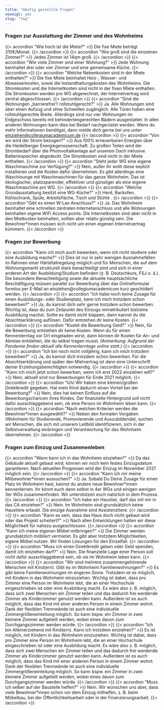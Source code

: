 ```yaml
---
title: "Häufig gestellte Fragen"
novoigl: yes
slug: "faq"
---
```



### Fragen zur Ausstattung der Zimmer und des Wohnheims

{{< accordion "Wie hoch ist die Miete?" >}}
Die fixe Miete beträgt 310€/Monat.
{{< /accordion >}}
{{< accordion "Wie groß sind die einzelnen Zimmer?" >}}
Jedes Zimmer ist 14qm groß.
{{< /accordion >}}
{{< accordion "Wie viele Zimmer sind einer Wohnung?" >}}
Jede Wohnung beinhaltet drei oder vier Zimmer und eine gemeinsame Küche.
{{< /accordion >}}
{{< accordion "Welche Nebenkosten sind in der Miete enthalten?" >}}
Die fixe Miete beinhaltet Heiz-, Wasser- und Abwasserkosten, sowie die Instandhaltungskosten des Wohnheims. Die Stromkosten und die Internetkosten sind nicht in der fixen Miete enthalten. Die Stromkosten werden pro WG abgerechnet, der Internetvertrag wird zentral abgeschlossen.
{{< /accordion >}}
{{< accordion "Sind die Wohnungen „barrierefrei“/ rollstuhlgerecht?" >}}
Ja. Alle Wohnungen sind über einen Aufzug und ohne Schwellen zugänglich. Alle Türen haben eine rollstuhlgerechte Breite. Allerdings sind nur vier Wohnungen im Erdgeschoss bereits mit behindertengerechten Bädern ausgestattet. In allen anderen Wohnungen kann dies bei Bedarf nachgerüstet werden. Wenn du mehr Informationen benötigst, dann melde dich gerne bei uns unter einziehen@collegiumacademicum.de
{{< /accordion >}}
{{< accordion "Von wo wird der Strom bezogen?" >}}
Aus 100% erneuerbaren Energien über die Heidelberger Energiegenossenschaft. Zu großen Teilen wird der Strombedarf über die Photovoltaikanlage auf unserem Dach inklusive Batteriespeicher abgedeckt. Die Stromkosten sind nicht in der Miete enthalten.
{{< /accordion >}}
{{< accordion "Steht jeder WG eine eigene Waschmaschine zur Verfügung?" >}}
Nein, außer ihr wollt diese explizit installieren und die Kosten dafür übernehmen. Es gibt allerdings eine Waschlounge mit Waschmaschinen für das ganze Wohnheim. Das ist ökologischer, platzsparender, effektiver und günstiger als eine eigene Waschmaschine pro WG.
{{< /accordion >}}
{{< accordion "Welche Grundausstattung besitzt eine WG-Küche?" >}}
Herd, Backofen, Kühlschrank, Spüle, Arbeitsfläche, Tisch und Stühle .
{{< /accordion >}}
{{< accordion "Gibt es einen W-Lan Anschluss?" >}}
Ja. Das Wohnheim beinhaltet eine schnellen zentralen Internetanschluss und alle Wohnungen beinhalten eigene WiFi Access points. Die Internetkosten sind aber nicht in den Mietkosten beinhalten, sollten aber relativ günstig sein. Die Bewohner\*innen müssen sich nicht um einen eigenen Internetvertrag kümmern.
{{< /accordion >}}

### Fragen zur Bewerbung

{{< accordion "Kann ich mich auch bewerben, wenn ich nicht studiere oder eine Ausbildung mache?" >}}
Dies ist nur in sehr wenigen Ausnahmefällen im Rahmen einer Härtefallregelung möglich und für Menschen, die auf dem Wohnungsmarkt strukturell stark benachteiligt sind und sich in einer anderen Art der Ausbildung/Studium befinden (z. B. Deutschkurs, FSJ o. ä.). Die besondere Benachteiligung sowie die aktuelle hauptsächliche Beschäftigung müssen parallel zur Bewerbung über das Onlineformular formlos per E-Mail an einziehen@collegiumacademicum kurz geschildert werden.
{{< /accordion >}}
{{< accordion "Ich habe noch keine Zusage für einen Ausbildungs- oder Studienplatz, kann ich mich trotzdem schon bewerben?" >}}
Ja, du kannst dich sehr gerne trotzdem schon bewerben. Wichtig ist, dass du zum Zeitpunkt des Einzugs immatrikuliert bist/eine Ausbildung machst. Sollte es damit nicht klappen, dann kannst du die Absichtserklärung auflösen. Dafür entstehen dir keine Kosten.
{{< /accordion >}}
{{< accordion "Kostet die Bewerbung Geld?" >}}
Nein, für die Bewerbung entstehen dir keine Kosten. Wenn du für einen Kennenlerntag vor Ort eingeladen wirst, dann können dir Kosten für An- und Abreise entstehen, die du selbst tragen musst. *(Anmerkung: Aufgrund der Pandemie finden aktuell alle Kennenlerntage online statt.)*
{{< /accordion >}}
{{< accordion "Ich bin noch nicht volljährig, kann ich mich trotzdem bewerben?" >}}
Ja, du kannst dich trotzdem schon bewerben. Für die Absichtserklärung und später den Mietvertrag ist dann eine Unterschrift deiner Erziehungsberechtigten notwendig.
{{< /accordion >}}
{{< accordion "Kann ich mich jetzt schon bewerben, wenn ich erst 2022 einziehen will?" >}}
Nein, aktuell sind nur Bewerbungen für Ende 2021 möglich. 
{{< /accordion >}}
{{< accordion "Ich/ Wir haben eine kleinen/großen Direktkredit gegeben. Hat mein Kind dadurch einen Vorteil bei der Bewerbung?" >}}
Nein, dies hat keinen Einfluss auf die Bewerbungschancen ihres Kindes. Der finanzielle Hintergrund soll nicht dafür ausschlaggebend sein, ob eine Person im Wohnheim leben kann.
{{< /accordion >}}
{{< accordion "Nach welchen Kriterien werden die Bewohner\*innen ausgewählt?" >}}
Neben den formalen Vorgaben (Wohnheim für Studierende, Promovierende und Auszubildende), suchen wir Menschen, die sich mit unserem Leitbild identifizieren, sich in der Selbstverwaltung einbringen und Verantwortung für das Wohnheim übernehmen. 
{{< /accordion >}}

### Fragen zum Einzug und Zusammenleben

{{< accordion "Wann kann ich in das Wohnheim einziehen?" >}}
Da das Gebäude aktuell gebaut wird, können wir noch kein festes Einzugsdatum garantieren. Nach aktuellen Prognosen wird der Einzug im November 2021 möglich sein. 
{{< /accordion >}}
{{< accordion "Kann ich mir meine Mitbewohner\*innen aussuchen?" >}}
Ja. Sobald Du Deine Zusage für einen Platz im Wohnheim hast, kannst du andere neue Bewohner\*innen kennenlernen. Ihr könnt euch dann selbst in 4er WGs und einigen wenigen 3er WGs zusammenfinden. Wir unterstützen euch natürlich in dem Prozess.
{{< /accordion >}}
{{< accordion "Ich habe ein Haustier, darf das mit mir in das CA einziehen?" >}}
Nein. Im Wohnheim sind grundsätzlich keine Haustiere erlaubt. Die einzige Ausnahme sind Assistenztiere. 
{{< /accordion >}}
{{< accordion "Kann es sein, dass das Haus doch nicht gebaut wird oder das Projekt scheitert?" >}}
Nach allen Entwicklungen halten wir diese Möglichkeit für nahezu ausgeschlossen.
{{< /accordion >}}
{{< accordion "Kann ich meine eigenen Möbel mitbringen?" >}}
Die Zimmer werden grundsätzlich möbliert vermietet. Es gibt aber trotzdem Möglichkeiten, eigene Möbel nutzen. Wir finden Lösungen für den Einzelfall.
{{< /accordion >}}
{{< accordion "Muss ich einen Direktkredit geben oder Geld spenden, damit ich einziehen darf?" >}}
Nein. Die finanzielle Lage einer Person soll nicht dafür ausschlaggebend sein, ob sie im Wohnheim leben kann.
{{< /accordion >}}
{{< accordion "Wir sind mehrere zusammengehörende Menschen mit Kind(ern). Gibt es im Wohnheim Familienwohnungen?" >}}
Es gibt keine Familienwohnungen im engeren Sinne. Trotzdem ist es möglich, mit Kindern in das Wohnheim einzuziehen. Wichtig ist dabei, dass pro Zimmer eine Person im Wohnheim lebt, die an einer Hochschule eingeschrieben ist oder eine Ausbildung macht. Es wäre also z. B. möglich, dass sich zwei Menschen ein Zimmer teilen und das dadurch frei werdende Zimmer als Kinderzimmer genutzt werden kann. Außerdem ist es auch möglich, dass das Kind mit einer anderen Person in einem Zimmer wohnt. Dank der flexiblen Trennwände ist auch eine individuelle Zimmergrößeneinteilung möglich. So kann bspw. ein Zimmer in zwei kleinere Zimmer aufgeteilt werden, wobei eines davon zum Durchgangszimmer werden würde.
{{< /accordion >}}
{{< accordion "Ich bin Alleinerziehend mit Kind(ern). Kann ich trotzdem einziehen?" >}}
Es ist möglich, mit Kindern in das Wohnheim einzuziehen. Wichtig ist dabei, dass pro Zimmer eine Person im Wohnheim lebt, die an einer Hochschule eingeschrieben ist oder eine Ausbildung macht. Es wäre also z. B. möglich, dass sich zwei Menschen ein Zimmer teilen und das dadurch frei werdende Zimmer als Kinderzimmer genutzt werden kann. Außerdem ist es auch möglich, dass das Kind mit einer anderen Person in einem Zimmer wohnt. Dank der flexiblen Trennwände ist auch eine individuelle Zimmergrößeneinteilung möglich. So kann bspw. ein Zimmer in zwei kleinere Zimmer aufgeteilt werden, wobei eines davon zum Durchgangszimmer werden würde.
{{< /accordion >}}
{{< accordion "Muss ich selber auf der Baustelle helfen?" >}}
Nein. Wir wünschen uns aber, dass viele Bewohner\*innen schon vor dem Einzug mithelfen, z. B. beim Möbelbau, bei der Öffentlichkeitsarbeit oder in der Finanzierungsarbeit. 
{{< /accordion >}}
